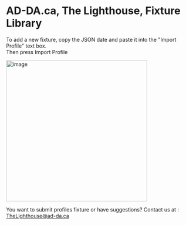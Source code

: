 # AD-DA.ca, The Lighthouse, Fixture Library

To add a new fixture, copy the JSON date and paste it into the "Import Profile" text box.<br>
Then press Import Profile

<img width="384" alt="image" src="https://github.com/AD-DA-ca/TheLighthouseFixture/assets/29844015/35b89ba4-6fa0-4166-a275-8905806abec1">


You want to submit profiles fixture or have suggestions? Contact us at : <a href= "mailto: TheLighthouse@ad-da.ca"> TheLighthouse@ad-da.ca </a>
